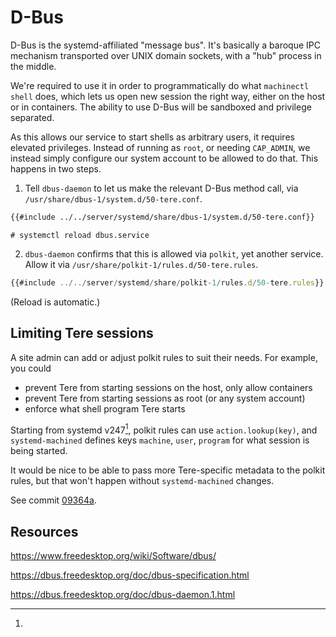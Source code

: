 # D-Bus

D-Bus is the systemd-affiliated "message bus".
It's basically a baroque IPC mechanism transported over UNIX domain sockets, with a "hub" process in the middle.

We're required to use it in order to programmatically do what `machinectl shell` does, which lets us open new session the right way, either on the host or in containers.
The ability to use D-Bus will be sandboxed and privilege separated.<!-- TODO linkify privsep -->

As this allows our service to start shells as arbitrary users, it requires elevated privileges.
Instead of running as `root`, or needing `CAP_ADMIN`, we instead simply configure our system account to be allowed to do that.
This happens in two steps.

1. Tell `dbus-daemon` to let us make the relevant D-Bus method call, via `/usr/share/dbus-1/system.d/50-tere.conf`.

<!-- TODO mdbook include mechanism can't cope with indentation -->
```xml
{{#include ../../server/systemd/share/dbus-1/system.d/50-tere.conf}}
```

```shell
# systemctl reload dbus.service
```

2. `dbus-daemon` confirms that this is allowed via `polkit`, yet another service.
    Allow it via `/usr/share/polkit-1/rules.d/50-tere.rules`.

```javascript
{{#include ../../server/systemd/share/polkit-1/rules.d/50-tere.rules}}
```

(Reload is automatic.)


## Limiting Tere sessions

A site admin can add or adjust polkit rules to suit their needs.
For example, you could

- prevent Tere from starting sessions on the host, only allow containers
- prevent Tere from starting sessions as root (or any system account)
- enforce what shell program Tere starts

Starting from systemd v247[^commit], polkit rules can use `action.lookup(key)`, and `systemd-machined` defines keys `machine`, `user`, `program` for what session is being started.

It would be nice to be able to pass more Tere-specific metadata to the polkit rules, but that won't happen without `systemd-machined` changes.

[^commit]:
See commit [09364a](https://github.com/systemd/systemd/commit/09364a8043a2f9b698e49a172094d658ae289ac6).


## Resources

<https://www.freedesktop.org/wiki/Software/dbus/>

<https://dbus.freedesktop.org/doc/dbus-specification.html>

<https://dbus.freedesktop.org/doc/dbus-daemon.1.html>
